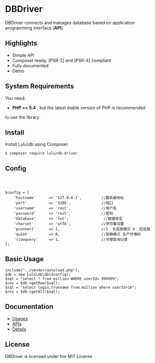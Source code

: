 # DBDriver
DBDriver connects and manages database based on application programming interface (**API**) 

## Highlights

- Simple API
- Composer ready, [PSR-2] and [PSR-4] compliant
- Fully documented
- Demo


## System Requirements

You need:

- **PHP >= 5.4** , but the latest stable version of PHP is recommended

to use the library.

## Install

Install Lulu\db using Composer.

    $ composer require lulu/db-driver

## Config
```



$config = [
    'hostname'      => '127.0.0.1',         //服务器地址
    'port'          => '3306',              //端口
    'username'      => 'root',              //用户名
    'password'      => 'root',              //密码
    'database'      => 'lut',                //数据库名
    'charset'       => 'utf8',              //字符集设置
    'pconnect'      => 1,                   //1  长连接模式 0  短连接
    'quiet'         => 0,                   //安静模式 生产环境的
    'slowquery'     => 1,                   //对慢查询记录
];
```

## Basic Usage

    include("../vendor/autoload.php");
    $db = new Lulu\db\db($config);
    $sql = "select * from million WHERE userId= 999999";
    $res = $db->getRow($sql);
    $sql = "select login,truename from million where userId>10";
    $res = $db->getAll($sql);

## Documentation
- [Usages](https://github.com/siluzhou/DBDriver/blob/master/docs/01-usage.md)
- [APIs]( https://github.com/siluzhou/DBDriver/blob/master/docs/02-APIs.md )
- [Details](https://github.com/siluzhou/DBDriver/blob/master/docs/03-Details.md)

## License

DBDriver is licensed under the MIT License
